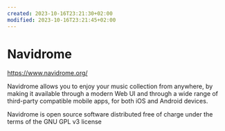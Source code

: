```yaml
---
created: 2023-10-16T23:21:30+02:00
modified: 2023-10-16T23:21:45+02:00
---
```


# Navidrome

https://www.navidrome.org/

Navidrome allows you to enjoy your music collection from anywhere, by making it available through a modern Web UI and through a wide range of third-party compatible mobile apps, for both iOS and Android devices.

Navidrome is open source software distributed free of charge under the terms of the GNU GPL v3 license
